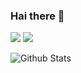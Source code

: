 ### Hai there 👋

<a href="https://telegram.me/BX_Botz"><img src="https://img.shields.io/badge/Telegram-%20Channel%20-blue.svg?logo=telegram&logoColor=FF3333"></a>
<a href="https://telegram.me/BXSupport"><img src="https://img.shields.io/badge/Telegram-%20Group%20-blu.svg?logo=telegram&logoColor=FF3333"></a>

![Github Stats](https://github-readme-stats.vercel.app/api?username=BXBotz&show_icons=true&title_color=fff&icon_color=79ff97&text_color=9f9f9f&bg_color=151515)
